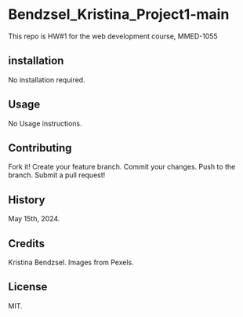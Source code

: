 # Bendzsel_Kristina_Project1-main
This repo is HW#1 for the web development course, MMED-1055

## installation 
No installation required.

## Usage
No Usage instructions.

## Contributing
Fork it! Create your feature branch.
Commit your changes. 
Push to the branch.
Submit a pull request!

## History
May 15th, 2024.

## Credits
Kristina Bendzsel. Images from Pexels.

## License
MIT.
